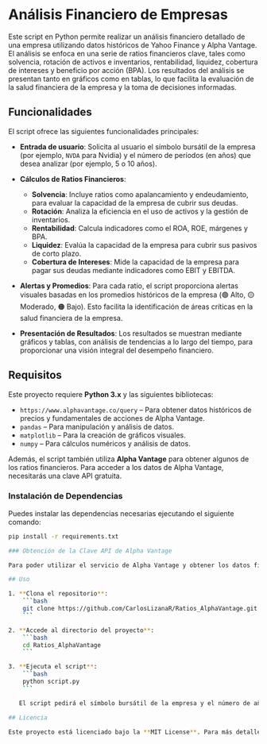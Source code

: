 # Análisis Financiero de Empresas

Este script en Python permite realizar un análisis financiero detallado de una empresa utilizando datos históricos de Yahoo Finance y Alpha Vantage. El análisis se enfoca en una serie de ratios financieros clave, tales como solvencia, rotación de activos e inventarios, rentabilidad, liquidez, cobertura de intereses y beneficio por acción (BPA). Los resultados del análisis se presentan tanto en gráficos como en tablas, lo que facilita la evaluación de la salud financiera de la empresa y la toma de decisiones informadas.

## Funcionalidades

El script ofrece las siguientes funcionalidades principales:

- **Entrada de usuario**: Solicita al usuario el símbolo bursátil de la empresa (por ejemplo, `NVDA` para Nvidia) y el número de períodos (en años) que desea analizar (por ejemplo, 5 o 10 años).
  
- **Cálculos de Ratios Financieros**:
  - **Solvencia**: Incluye ratios como apalancamiento y endeudamiento, para evaluar la capacidad de la empresa de cubrir sus deudas.
  - **Rotación**: Analiza la eficiencia en el uso de activos y la gestión de inventarios.
  - **Rentabilidad**: Calcula indicadores como el ROA, ROE, márgenes y BPA.
  - **Liquidez**: Evalúa la capacidad de la empresa para cubrir sus pasivos de corto plazo.
  - **Cobertura de Intereses**: Mide la capacidad de la empresa para pagar sus deudas mediante indicadores como EBIT y EBITDA.
  
- **Alertas y Promedios**: Para cada ratio, el script proporciona alertas visuales basadas en los promedios históricos de la empresa (🟢 Alto, 🟡 Moderado, 🟠 Bajo). Esto facilita la identificación de áreas críticas en la salud financiera de la empresa.

- **Presentación de Resultados**: Los resultados se muestran mediante gráficos y tablas, con análisis de tendencias a lo largo del tiempo, para proporcionar una visión integral del desempeño financiero.

## Requisitos

Este proyecto requiere **Python 3.x** y las siguientes bibliotecas:

- `https://www.alphavantage.co/query` – Para obtener datos históricos de precios y fundamentales de acciones de Alpha Vantage.
- `pandas` – Para manipulación y análisis de datos.
- `matplotlib` – Para la creación de gráficos visuales.
- `numpy` – Para cálculos numéricos y análisis de datos.

Además, el script también utiliza **Alpha Vantage** para obtener algunos de los ratios financieros. Para acceder a los datos de Alpha Vantage, necesitarás una clave API gratuita.

### Instalación de Dependencias

Puedes instalar las dependencias necesarias ejecutando el siguiente comando:

```bash
pip install -r requirements.txt

### Obtención de la Clave API de Alpha Vantage

Para poder utilizar el servicio de Alpha Vantage y obtener los datos financieros, debes tener una clave API gratuita. Puedes obtenerla registrándote en su [sitio web](https://www.alphavantage.co/support/#api-key).

## Uso

1. **Clona el repositorio**:
    ```bash
    git clone https://github.com/CarlosLizanaR/Ratios_AlphaVantage.git
    ```

2. **Accede al directorio del proyecto**:
    ```bash
    cd Ratios_AlphaVantage
    ```

3. **Ejecuta el script**:
    ```bash
    python script.py
    ```

   El script pedirá el símbolo bursátil de la empresa y el número de años a analizar. Luego, procesará los datos y mostrará los resultados en formato gráfico y tabular.

## Licencia

Este proyecto está licenciado bajo la **MIT License**. Para más detalles, consulta el archivo [LICENSE](LICENSE).
